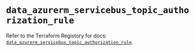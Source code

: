 # `data_azurerm_servicebus_topic_authorization_rule`

Refer to the Terraform Registory for docs: [`data_azurerm_servicebus_topic_authorization_rule`](https://registry.terraform.io/providers/hashicorp/azurerm/3.86.0/docs/data-sources/servicebus_topic_authorization_rule).
